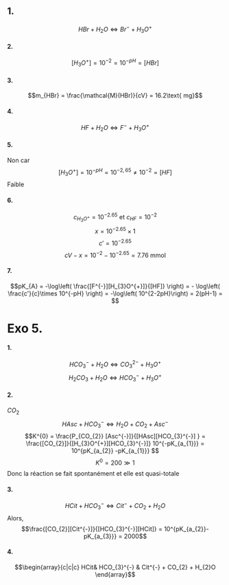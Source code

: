 ## 1.
$$HBr + H_{2}O \Leftrightarrow Br^{-} + H_{3}O^{+}$$
#### 2.
$$[H_{3}O^{+}] = 10^{-2} = 10^{-pH} = [HBr]$$
#### 3.
$$m_{HBr} = \frac{\mathcal{M}(HBr)}{cV} = 16.2\text{ mg}$$

#### 4.
$$HF + H_{2}O \Leftrightarrow F^{-} + H_{3}O^{+}$$

#### 5.
Non car 
$$[H_{3}O^{+}] = 10^{-pH}= 10^{-2,65} \neq 10^{-2} = [HF]$$
Faible
#### 6.
$$c_{H_{3}O^{+}} = 10^{-2.65} \text{ et } c_{HF} = 10^{-2}$$
$$x = 10^{-2.65}\times 1 $$
$$c' = 10^{-2.65}$$
$$cV-x = 10^{-2} - 10^{-2.65} = 7.76 \text{ mmol}$$
#### 7.
$$pK_{A} = -\log\left( \frac{[F^{-}][H_{3}O^{+}]}{[HF]} \right) = - \log\left( \frac{c'}{c}\times 10^{-pH} \right) = -\log\left( 10^{2-2pH}\right) = 2(pH-1) =  $$

# Exo 5.
#### 1.
$$HCO_{3}^{-} + H_{2}O \Leftrightarrow CO_{3}^{2-}+ H_{3}O^{+}$$
$$H_{2}CO_{3} + H_{2}O \Leftrightarrow HCO_{3}^{-}+H_{3}O^{+} $$

#### 2.
$CO_{2}$
$$HAsc + HCO_{3}^{-} \Leftrightarrow H_{2}O + CO_{2} + Asc^{-}$$
$$K^{0} = \frac{P_{CO_{2}} [Asc^{-}]}{[HAsc][HCO_{3}^{-}] } = \frac{[CO_{2}]}{[H_{3}O^{+}][HCO_{3}^{-}]} 10^{-pK_{a_{1}}} = 10^{pK_{a_{2}} -pK_{a_{1}}} $$
$$K^{0}= 200 \gg 1$$
Donc la réaction se fait spontanément et elle est quasi-totale

#### 3.
$$HCit + HCO_{3}^{-} \Leftrightarrow Cit^{-} + CO_{2}+H_{2}O$$
Alors, 
$$\frac{[CO_{2}][Cit^{-}]}{[HCO_{3}^{-}][HCit]} = 10^{pK_{a_{2}}-pK_{a_{3}}} = 2000$$
#### 4.
$$\begin{array}{c|c|c}
HCit& HCO_{3}^{-} & Cit^{-} + CO_{2} + H_{2}O
\end{array}$$